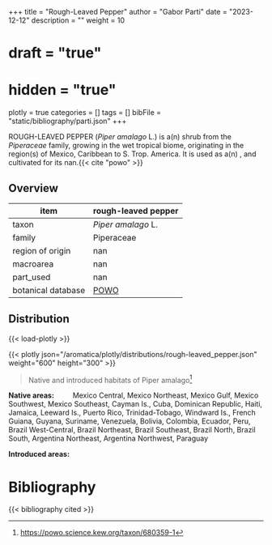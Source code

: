 +++
title = "Rough-Leaved Pepper"
author = "Gabor Parti"
date = "2023-12-12"
description = ""
weight = 10
# draft = "true"
# hidden = "true"
plotly = true
categories = []
tags = []
bibFile = "static/bibliography/parti.json"
+++



<center>



</center>

ROUGH-LEAVED PEPPER (*Piper amalago* L.) is a(n) shrub from the *Piperaceae* family, growing in the wet tropical biome, originating in the region(s) of Mexico, Caribbean to S. Trop. America. It is used as a(n)  , and cultivated for its nan.{{< cite "powo" >}}

## Overview

|       item       |                rough-leaved pepper                |
|------------------|---------------------------------------------------|
|       taxon      |                 *Piper amalago* L.                |
|      family      |                     Piperaceae                    |
| region of origin |                        nan                        |
|     macroarea    |                        nan                        |
|     part_used    |                        nan                        |
|botanical database|[POWO](https://powo.science.kew.org/taxon/680359-1)|



## Distribution

{{< load-plotly >}}

{{< plotly json="/aromatica/plotly/distributions/rough-leaved_pepper.json" weight="600" height="300" >}}

>Native and introduced habitats of Piper amalago[^powo]

[^powo]: https://powo.science.kew.org/taxon/680359-1

<p style="text-align:left;">

**Native areas:** &ensp; &ensp; &ensp; Mexico Central, Mexico Northeast, Mexico Gulf, Mexico Southwest, Mexico Southeast, Cayman Is., Cuba, Dominican Republic, Haiti, Jamaica, Leeward Is., Puerto Rico, Trinidad-Tobago, Windward Is., French Guiana, Guyana, Suriname, Venezuela, Bolivia, Colombia, Ecuador, Peru, Brazil West-Central, Brazil Northeast, Brazil Southeast, Brazil North, Brazil South, Argentina Northeast, Argentina Northwest, Paraguay

**Introduced areas:** 

</p>



# Bibliography

{{< bibliography cited >}}

